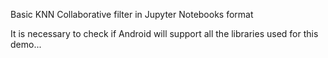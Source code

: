 Basic KNN Collaborative filter in Jupyter Notebooks format

It is necessary to check if Android will support all the libraries used for this demo...
